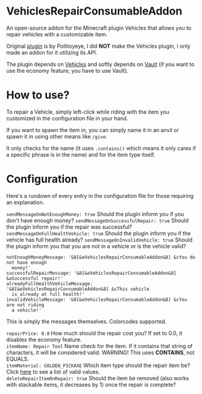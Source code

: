 # VehiclesRepairConsumableAddon

An open-source addon for the Minecraft plugin Vehicles that allows you to repair vehicles with a customizable item.

Original [plugin](https://www.spigotmc.org/resources/%E2%9C%88%EF%B8%8Fvehicles-no-resourcepacks-needed.12446/) is by Pollitoyeye, I did **NOT** make the Vehicles plugin, I only made an addon for it utilizing its API.

The plugin depends on [Vehicles](https://www.spigotmc.org/resources/%E2%9C%88%EF%B8%8Fvehicles-no-resourcepacks-needed.12446/) and softly depends on [Vault](https://www.spigotmc.org/resources/vault.34315/) (if you want to use the economy feature, you have to use Vault).

# How to use?

To repair a Vehicle, simply left-click while riding with the item you customized in the configuration file in your hand.

If you want to spawn the item in, you can simply name it in an anvil or spawn it in using other means like ``/give``.

It only checks for the name (it uses ``.contains()`` which means it only cares if a specific phrase is in the name) and for the item type itself. 

# Configuration

Here's a rundown of every entry in the configuration file for those requiring an explanation.

``sendMessageOnNotEnoughMoney: true`` Should the plugin inform you if you don't have enough money?
``sendMessageOnSuccessfulRepair: true`` Should the plugin inform you if the repair was successful?
``sendMessageOnFullHealthVehicle: true`` Should the plugin inform you if the vehicle has full health already?
``sendMessageOnInvalidVehicle: true`` Should the plugin inform you that you are not in a vehicle or is the vehicle valid?

```
notEnoughMoneyMessage: '&8[&eVehiclesRepairConsumableAddon&8] &cYou do not have enough
  money!'
successfulRepairMessage: '&8[&eVehiclesRepairConsumableAddon&8] &aSuccessful repair!'
alreadyFullHealthVehicleMessage: '&8[&eVehiclesRepairConsumableAddon&8] &cThis vehicle
  is already at full health!'
invalidVehicleMessage: '&8[&eVehiclesRepairConsumableAddon&8] &cYou are not riding
  a vehicle!'
```
This is simply the messages themselves. Colorcodes supported.

``repairPrice: 0.0`` How much should the repair cost you? If set to 0.0, it disables the economy feature.  
``itemName: Repair Tool`` Name check for the item. If it contains that string of characters, it will be considered valid. WARNING! This uses **CONTAINS**, not EQUALS.  
``itemMaterial: GOLDEN_PICKAXE`` Which item type should the repair item be? Click [here](https://hub.spigotmc.org/javadocs/bukkit/org/bukkit/Material.html) to see a list of valid values.  
``deleteRepairItemOnRepair: true`` Should the item be removed (also works with stackable items, it decreases by 1) once the repair is complete?  
